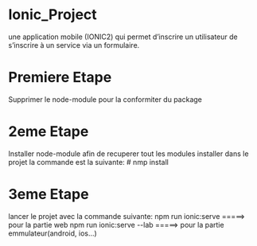 # Ionic_Project
une application mobile (IONIC2) qui permet d’inscrire un utilisateur de s’inscrire à un service via un formulaire.

# Premiere Etape
Supprimer le node-module pour la conformiter du package

# 2eme Etape 
Installer node-module afin de recuperer tout les modules installer dans le projet
la commande est la suivante: # nmp install

# 3eme Etape
lancer le projet avec la commande suivante:
npm run ionic:serve =====> pour la partie web
npm run ionic:serve --lab =====> pour la partie emmulateur(android, ios...)

